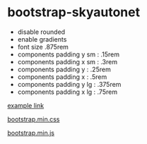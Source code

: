 # bootstrap-skyautonet

* disable rounded
* enable gradients
* font size .875rem
* components padding y sm : .15rem
* components padding x sm : .3rem
* components padding y : .25rem
* components padding x : .5rem
* components padding y lg : .375rem
* components padding x lg : .75rem

[example link](https://milkteakang.github.io/bootstrap-skyautonet/docs/4.3/components/index.html)

[bootstrap.min.css](docs/4.3/dist/css/bootstrap.min.css)

[bootstrap.min.js](docs/4.3/dist/js/bootstrap.min.js)